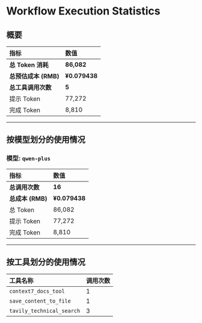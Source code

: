 # Workflow Execution Statistics

## 概要

| 指标 | 数值 |
| :--- | :--- |
| **总 Token 消耗** | **86,082** |
| **总预估成本 (RMB)** | **¥0.079438** |
| **总工具调用次数** | **5** |
| 提示 Token | 77,272 |
| 完成 Token | 8,810 |

---

## 按模型划分的使用情况


### 模型: `qwen-plus`

| 指标 | 数值 |
| :--- | :--- |
| **总调用次数** | **16** |
| **总成本 (RMB)** | **¥0.079438** |
| 总 Token | 86,082 |
| 提示 Token | 77,272 |
| 完成 Token | 8,810 |

---

## 按工具划分的使用情况

| 工具名称 | 调用次数 |
| :--- | :--- |
| `context7_docs_tool` | 1 |
| `save_content_to_file` | 1 |
| `tavily_technical_search` | 3 |
